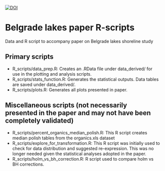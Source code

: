 [![DOI](https://zenodo.org/badge/DOI/10.5281/zenodo.3416456.svg)](https://doi.org/10.5281/zenodo.3416456)

# Belgrade lakes paper R-scripts
Data and R script to accompany paper on Belgrade  lakes shoreline study

## Primary scripts

* R_scripts/data_prep.R: Creates an .RData file under data_derived/ for use in the plotting and analysis scripts.
* R_scripts/stats_function.R: Generates the statistical outputs. Data tables are saved under data_derived/.
* R_scripts/plots.R: Generates all plots presented in paper.

## Miscellaneous scripts (not necessarily presented in the paper and may not have been completely validated)

* R_scripts/percent_organics_median_polish.R: This R script creates median polish tables from the organics.xls dataset
* R_scripts/explore_for_transformation.R: This R script was initially used to check for data distribution and suggested re-expression. This was no longer needed given the statistical analyses adopted in the paper.
* R_scripts/holm_vs_bh_correction.R: R script used to compare holm vs BH corrections.
